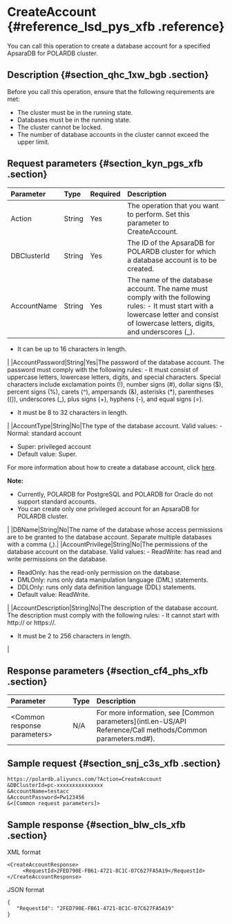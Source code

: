 # CreateAccount {#reference_lsd_pys_xfb .reference}

You can call this operation to create a database account for a specified ApsaraDB for POLARDB cluster.

## Description {#section_qhc_1xw_bgb .section}

Before you call this operation, ensure that the following requirements are met:

-   The cluster must be in the running state.
-   Databases must be in the running state.
-   The cluster cannot be locked.
-   The number of database accounts in the cluster cannot exceed the upper limit.

## Request parameters {#section_kyn_pgs_xfb .section}

|Parameter|Type|Required|Description|
|:--------|:---|:-------|:----------|
|Action|String|Yes|The operation that you want to perform. Set this parameter to CreateAccount.|
|DBClusterId|String|Yes|The ID of the ApsaraDB for POLARDB cluster for which a database account is to be created.|
|AccountName|String|Yes|The name of the database account. The name must comply with the following rules: -   It must start with a lowercase letter and consist of lowercase letters, digits, and underscores \(\_\).
-   It can be up to 16 characters in length.

 |
|AccountPassword|String|Yes|The password of the database account. The password must comply with the following rules: -   It must consist of uppercase letters, lowercase letters, digits, and special characters. Special characters include exclamation points \(!\), number signs \(\#\), dollar signs \($\), percent signs \(%\), carets \(^\), ampersands \(&\), asterisks \(\*\), parentheses \(\(\)\), underscores \(\_\), plus signs \(+\), hyphens \(-\), and equal signs \(=\).
-   It must be 8 to 32 characters in length.

 |
|AccountType|String|No|The type of the database account. Valid values: -   Normal: standard account
-   Super: privileged account
-   Default value: Super.

 For more information about how to create a database account, click [here](../../../../intl.en-US/.md#).

 **Note:** 

-   Currently, POLARDB for PostgreSQL and POLARDB for Oracle do not support standard accounts.
-   You can create only one privileged account for an ApsaraDB for POLARDB cluster.

 |
|DBName|String|No|The name of the database whose access permissions are to be granted to the database account. Separate multiple databases with a comma \(,\).|
|AccountPrivilege|String|No|The permissions of the database account on the database. Valid values: -   ReadWrite: has read and write permissions on the database.
-   ReadOnly: has the read-only permission on the database.
-   DMLOnly: runs only data manipulation language \(DML\) statements.
-   DDLOnly: runs only data definition language \(DDL\) statements.
-   Default value: ReadWrite.

 |
|AccountDescription|String|No|The description of the database account. The description must comply with the following rules: -   It cannot start with http:// or https://.
-   It must be 2 to 256 characters in length.

 |

## Response parameters {#section_cf4_phs_xfb .section}

|Parameter|Type|Description|
|:--------|:---|:----------|
|<Common response parameters\>|N/A|For more information, see [Common parameters](intl.en-US/API Reference/Call methods/Common parameters.md#).|

## Sample request {#section_snj_c3s_xfb .section}

``` {#codeblock_wzx_vgg_ua7}
https://polardb.aliyuncs.com/?Action=CreateAccount
&DBClusterId=pc-xxxxxxxxxxxxxxx
&AccountName=testacc
&AccountPassword=Pw123456
&<[Common request parameters]>
```

## Sample response {#section_blw_cls_xfb .section}

XML format

``` {#codeblock_eru_488_uwa}
<CreateAccountResponse>  
     <RequestId>2FED790E-FB61-4721-8C1C-07C627FA5A19</RequestId>
</CreateAccountResponse>
```

JSON format

``` {#codeblock_om1_xoj_hr7}
{
   "RequestId": "2FED790E-FB61-4721-8C1C-07C627FA5A19"
}
```

